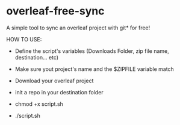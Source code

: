 # overleaf-free-sync
  A simple tool to sync an overleaf project with git* for free!


HOW TO USE:

- Define the script's variables (Downloads Folder, zip file name, destination... etc)

- Make sure yout project's name and the $ZIPFILE variable match

- Download your overleaf project 

- init a repo in your destination folder

- chmod +x script.sh

- ./script.sh


